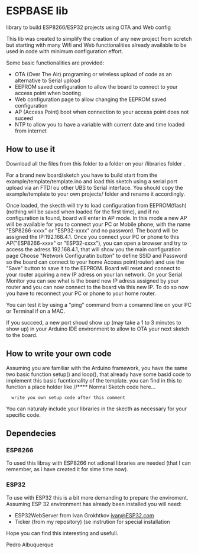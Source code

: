 # ESPBASE lib
library to build ESP8266/ESP32 projects using OTA and Web config

This lib was created to simplify the creation of any new project from scretch but starting with many Wifi and Web functionalities already available to be used in code with minimum configuration effort.

Some basic functionalities are provided:
* OTA (Over The Air) programing or wireless upload of code as an alternative to Serial upload
* EEPROM saved configuration to allow the board to connect to your access point when booting
* Web configuration page to allow changing the EEPROM saved configuration
* AP (Access Point) boot when connection to your access point does not suceed
* NTP to allow you to have a variable with current date and time loaded from internet

## How to use it

Download all the files from this folder to a folder on your <projects>/libraries folder .

For a brand new board/sketch you have to build start from the example/template/template.ino and load this sketch using a serial port upload via an FTDI ou other UBS to Serial interface.
You should copy the example/template to your own projects/<myProj> folder and rename it accordingly.

Once loaded, the skecth will try to load configuration from EEPROM(flash) (nothing will be saved when loaded for the first time), and if no configuration is found, board will enter in AP mode. 
In this mode a new AP will be available for you to connect your PC or Mobile phone, with the name "ESP8266-xxxx" or "ESP32-xxxx" and no password.
The board will be assigned the IP:192.168.4.1.
Once you connect your PC or phone to this AP("ESP8266-xxxx" or "ESP32-xxxx"), you can open a browser and try to access the adress 192.168.4.1, that will show you the main configuration page
Choose "Network Configuratin button" to define SSID and Password so the board can connect to your home Access point(router) and use the "Save" button to save it to the EEPROM.
Board will reset and connect to your router aquiring a new IP adress on your lan network.
On your Serial Monitor you can see what is the board new IP adress assigned by your router and you can now connect to the board via this new IP. 
To do so now you have to reconnect your PC or phone to your home router.

You can test it by using a "ping" command from a comamnd line on your PC or Terminal if on a MAC.

If you succeed, a new port shoud show up (may take a 1 to 3 minutes to show up) in your Arduino IDE environment to allow to OTA your next sketch to the board.

## How to write your own code

Assuming you are familiar with the Arduino framework, you have the same two basic function setup() and loop(), that already have some basid code to implement this basic fucntionality of the template.
you can find in this to function a place holder like
    //**** Normal Sketch code here...
      
      write you own setup code after this comment
      
You can naturaly include your libraries in the skecth as necessary for your specific code.

## Dependecies

### ESP8266
To used this libray with ESP8266 not adional libraries are needed (that I can remember, as i have created it for sime time now).

### ESP32
To use with ESP32 this is a bit more demanding to prepare the enviroment.
Assuming ESP 32 environment has already been installed you will need:
- ESP32WebServer from Ivan Grokhtkov <ivan@ESP32.com>
- Ticker (from my repository) (se instrution for special installation




Hope you can find this interesting and usefull.

Pedro Albuquerque
